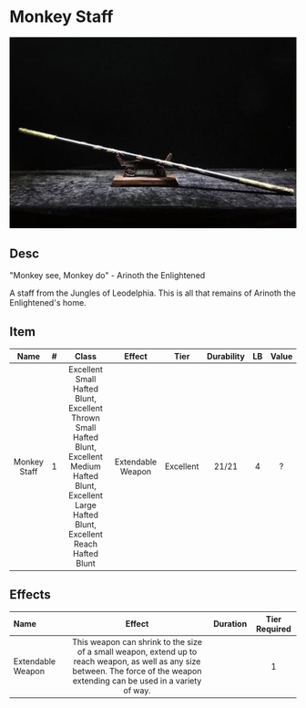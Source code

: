 # Monkey Staff

![Copyright](MonkeyStaff.png)

## Desc

"Monkey see, Monkey do" - Arinoth the Enlightened

A staff from the Jungles of Leodelphia. This is all that remains of Arinoth the Enlightened's home.

## Item

|     Name     | # |                                                                            Class                                                                            |      Effect      |   Tier   | Durability | LB | Value |
| :----------: | :-: | :----------------------------------------------------------------------------------------------------------------------------------------------------------: | :---------------: | :-------: | :--------: | :-: | :---: |
| Monkey Staff | 1 | Excellent Small Hafted Blunt, Excellent Thrown Small Hafted Blunt, Excellent Medium Hafted Blunt, Excellent Large Hafted Blunt, Excellent Reach Hafted Blunt | Extendable Weapon | Excellent |   21/21   | 4 |   ?   |

## Effects

| Name              |                                                                                      Effect                                                                                      | Duration | Tier Required |
| :---------------- | :------------------------------------------------------------------------------------------------------------------------------------------------------------------------------: | :------: | :-----------: |
| Extendable Weapon | This weapon can shrink to the size of a small weapon, extend up to reach weapon, as well as any size between. The force of the weapon extending can be used in a variety of way. |          |       1       |
